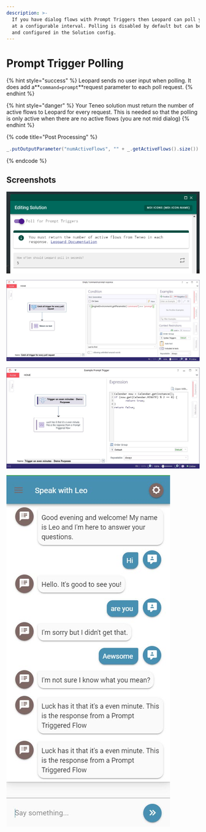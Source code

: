 ```yaml
---
description: >-
  If you have dialog flows with Prompt Triggers then Leopard can poll your TIE
  at a configurable interval. Polling is disabled by default but can be enabled
  and configured in the Solution config.
---
```


# Prompt Trigger Polling

{% hint style="success" %}
Leopard sends no user input when polling. It does add a**`command=prompt`**request parameter to each poll request.
{% endhint %}

{% hint style="danger" %}
Your Teneo solution must return the number of active flows to Leopard for every request. This is needed so that the polling is only active when there are no active flows \(you are not mid dialog\) 
{% endhint %}

{% code title="Post Processing" %}
```groovy
_.putOutputParameter("numActiveFlows", "" + _.getActiveFlows().size())
```
{% endcode %}

## Screenshots

![](../.gitbook/assets/poll.png)

![A catch all flow that handles every poll request](../.gitbook/assets/catch-all-flow-polling.jpg)

![A contrived flow with a Prompt Trigger that only executes when the current minutes are even numbers ](../.gitbook/assets/prompt-triggered-flow.jpg)

![Answers form Flows triggered via Prompt Triggers showing in Leopard](../.gitbook/assets/polling-working-in-leopard.jpg)

